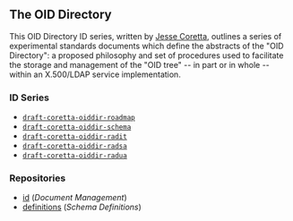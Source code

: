 ## The OID Directory

This OID Directory ID series, written by [Jesse Coretta](mailto:jesse.coretta@icloud.com), outlines a series of experimental standards documents which define the abstracts of the "OID Directory": a proposed philosophy and set of procedures used to facilitate the storage and management of the "OID tree" -- in part or in whole -- within an X.500/LDAP service implementation.

### ID Series

 - [`draft-coretta-oiddir-roadmap`](https://datatracker.ietf.org/doc/html/draft-coretta-oiddir-roadmap)
 - [`draft-coretta-oiddir-schema`](https://datatracker.ietf.org/doc/html/draft-coretta-oiddir-schema)
 - [`draft-coretta-oiddir-radit`](https://datatracker.ietf.org/doc/html/draft-coretta-oiddir-radit)
 - [`draft-coretta-oiddir-radsa`](https://datatracker.ietf.org/doc/html/draft-coretta-oiddir-radsa)
 - [`draft-coretta-oiddir-radua`](https://datatracker.ietf.org/doc/html/draft-coretta-oiddir-radua)

### Repositories

 - [id](https://github.com/oid-directory/id) (_Document Management_)
 - [definitions](https://github.com/oid-directory/definitions) (_Schema Definitions_)
